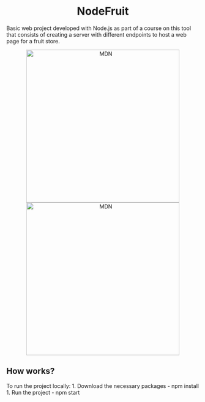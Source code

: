 <h1 align="center"> NodeFruit </h1>

<p>Basic web project developed with Node.js as part of a course on this tool that consists of creating a server with different endpoints to host a web page for a fruit store.</p>

<p align="center">
  <img src="https://user-images.githubusercontent.com/30556710/224397875-3ee6a099-8e96-4759-bd93-aa964b7a7518.png" alt="MDN" width="auto" height="400">

  <img src="https://user-images.githubusercontent.com/30556710/224398016-c8f73de4-e50b-4b3f-a6f9-d00994d4f4cc.png" alt="MDN" width="auto" height="400">
</p>

<h2> How works? </h2>
<p>
  To run the project locally:
    1. Download the necessary packages - npm install
    1. Run the project - npm start
</p>
